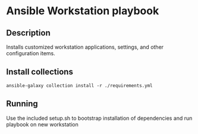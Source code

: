 # Ansible Workstation playbook

## Description
Installs customized workstation applications, settings, and other configuration items.

## Install collections
```
ansible-galaxy collection install -r ./requirements.yml
```

## Running
Use the included setup.sh to bootstrap installation of dependencies and run playbook on new workstation
